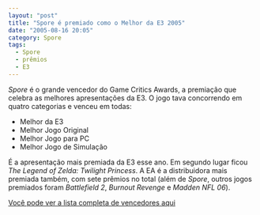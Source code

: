 ```yaml
---
layout: "post"
title: "Spore é premiado como o Melhor da E3 2005"
date: "2005-08-16 20:05"
category: Spore
tags:
  - Spore
  - prêmios
  - E3
---
```


_Spore_ é o grande vencedor do Game Critics Awards, a premiação que celebra as melhores apresentações da E3. O jogo tava concorrendo em quatro categorias e venceu em todas:

- Melhor da E3
- Melhor Jogo Original
- Melhor Jogo para PC
- Melhor Jogo de Simulação

É a apresentação mais premiada da E3 esse ano. Em segundo lugar ficou _The Legend of Zelda: Twilight Princess_. A EA é a distribuidora mais premiada também, com sete prêmios no total (além de _Spore_, outros jogos premiados foram _Battlefield 2_, _Burnout Revenge_ e _Madden NFL 06_).

[Você pode ver a lista completa de vencedores aqui](http://www.gamecriticsawards.com/2005winners.html)
